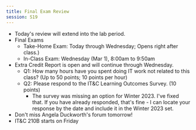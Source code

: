 ```yaml
---
title: Final Exam Review
session: S19
---
```

* Today's review will extend into the lab period.
* Final Exams
    * Take-Home Exam: Today through Wednesday; Opens right after class.)
    * In-Class Exam: Wednesday (Mar 1), 8:00am to 9:50am
* Extra Credit Report is open and will continue through Wednesday.
    * Q1: How many hours have you spent doing IT work not related to this class? (Up to 50 points; 10 points per hour)
    * Q2: Please respond to the IT&C Learning Outcomes Survey. (10 points)
        * The survey was missing an option for Winter 2023. I've fixed that. If you have already responded, that's fine - I can locate your response by the date and include it in the Winter 2023 set.
* Don't miss Angela Duckworth's forum tomorrow!
* IT&C 210B starts on Friday